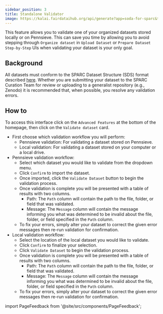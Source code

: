 ```yaml
---
sidebar_position: 3
title: Standalone Validator
image: https://kalai.fairdataihub.org/api/generate?app=soda-for-sparc&title=Step%207%20-%20Preview%20dataset&description=Prepare%20Dataset&org=fairdataihub
---
```


This feature allows you to validate one of your organized datasets stored locally or on Pennsieve. This can save you time by allowing you to avoid stepping
through `Organize dataset` in `Upload Dataset` or `Prepare Dataset Step-by-Step` UIs when validating your dataset is your only goal.

## Background

All datasets must conform to the SPARC Dataset Structure (SDS) format described [here](https://docs.sparc.science/docs/overview-of-sparc-dataset-format). Whether you are submitting your dataset to the SPARC Curation Team for review or uploading to a generalist repository (e.g., Zenodo) it is recommended that, when possible, you resolve any validation errors.

## How to

To access this interface click on the `Advanced Features` at the bottom of the homepage, then click on the `Validate dataset` card.

- First choose which validation workflow you will perform:
  - Pennsieve validation: For validating a dataset stored on Pennsieve.
  - Local validation: For validating a dataset stored on your computer or a local drive.
- Pennsieve validation workflow:
  - Select which dataset you would like to validate from the dropdown menu.
  - Click `Confirm` to import the dataset.
  - Once imported, click the `Validate Dataset` button to begin the validation process.
  - Once validation is complete you will be presented with a table of results with two columns.
    - Path: The `Path` column will contain the path to the file, folder, or field that was validated.
    - Message: The `Message` column will contain the message informing you what was determined to be invalid about the file, folder, or field specified in the `Path` column.
  - To fix your errors, simply alter your dataset to correct the given error messages then re-run validation for confirmation.
- Local validation workflow:
  - Select the location of the local dataset you would like to validate.
  - Click `Confirm` to finalize your selection.
  - Click `Validate Dataset` to begin the validation process.
  - Once validation is complete you will be presented with a table of results with two columns.
    - Path: The `Path` column will contain the path to the file, folder, or field that was validated.
    - Message: The `Message` column will contain the message informing you what was determined to be invalid about the file, folder, or field specified in the `Path` column.
  - To fix your errors, simply alter your dataset to correct the given error messages then re-run validation for confirmation.

import PageFeedback from '@site/src/components/PageFeedback';

<PageFeedback />
